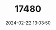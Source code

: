 ---
title: "17480"
category: "Planorbella multivolvis"
draft: false
date: 2024-02-22 13:03:50
languages:
  English: ["Acorn Ramshorn"]
---
